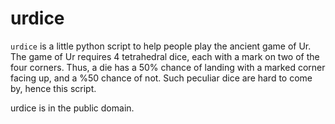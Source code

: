 # urdice

`urdice` is a little python script to help people play the ancient game of Ur. The game of Ur requires 4 tetrahedral dice, each with a mark on two of the four corners. Thus, a die has a 50% chance of landing with a marked corner facing up, and a %50 chance of not. Such peculiar dice are hard to come by, hence this script.

urdice is in the public domain.
